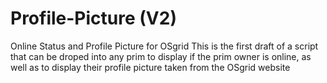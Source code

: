 # Profile-Picture (V2)
Online Status and Profile Picture for OSgrid
This is the first draft of a script that can be droped into any prim to display
if the prim owner is online, as well as to display their profile picture taken from
the OSgrid website
